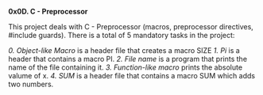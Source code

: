 **0x0D. C - Preprocessor**

This project deals with C - Preprocessor (macros, preprocessor directives, #include guards).
There is a total of 5 mandatory tasks in the project:

*0. Object-like Macro* is a header file that creates a macro SIZE
*1. Pi* is a header that contains a macro PI.
*2. File name* is a program that prints the name of the file containing it.
*3. Function-like macro* prints the absolute valume of x.
*4. SUM* is a header file that contains a macro SUM which adds two numbers.


